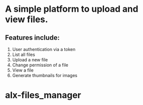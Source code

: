 # A simple platform to upload and view files.

## Features include:

1) User authentication via a token
2) List all files
3) Upload a new file
4) Change permission of a file
5) View a file
6) Generate thumbnails for images
# alx-files_manager
